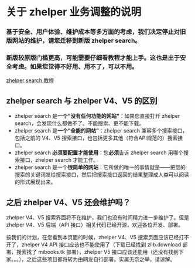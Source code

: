# 关于 zhelper 业务调整的说明

### 基于安全、用户体验、维护成本等多方面的考虑，我们决定停止对旧版网站的维护，请您迁移到新版 zhelper search。

### 新版较原版门槛更高，可能需要仔细看教程才能上手。这也是出于安全考虑。如果您觉得不好用、用不了，可以不用。

[zhelper search 教程](/search)

## zhelper search 与 zhelper V4、V5 的区别

- zhelper search 是**一个“没有任何功能的网站”**：如果您直接打开 zhelper search，会发现什么都做不了。不能搜索、更不能下载。
- zhelper search 是**一个“全能的网站”**：zhelper search 兼容多个搜索接口，包括之前的 V4、V5 搜索接口，也包括更多其他（符合API规范的）搜索接口。
- zhelper search **必须要配置才能使用**：您**必须**告诉 zhelper search 用哪个搜索接口，zhelper search 才能工作。
- zhelper search 是一个**很简单的网站**：它所做的唯一的事情就是——把您的搜索的关键词发给搜索接口，然后把搜索接口返回的结果整理成人类可以阅读的形式展现出来。

## 之后 zhelper V4、V5 还会维护吗？

zhelper V4、V5 搜索界面将不在维护，我们也没有时间精力进一步维护了。但是 zhelper V4、V5 后端（API 接口）相关代码已经开源，欢迎各位开发、部署。

按我们的计划，在您看到本页面的时候，zhelper V4、V5 搜索页面应该已经打不开了，zhelper V4 API 接口应该也不能使用了（下载已经找到 zlib.download 部署，搜索找了 mibooks.tk 部署），zhelper V5 接口应该还能用（还没有找到下家。。。），之后这些项目都将转为由网友自行部署。实属无奈之举，请谅解。